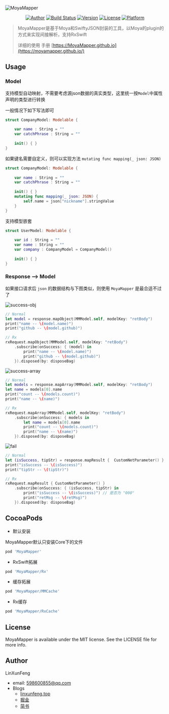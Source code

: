 ![MoyaMapper](https://github.com/LinXunFeng/MoyaMapper/raw/master/Screenshots/MoyaMapper.png)



<center>

[![Author](https://img.shields.io/badge/author-LinXunFeng-blue.svg)](https://cocoapods.org/pods/MoyaMapper) [![Build Status](https://travis-ci.org/MoyaMapper/MoyaMapper.svg?branch=master)](https://travis-ci.org/MoyaMapper/MoyaMapper)  [![Version](https://img.shields.io/cocoapods/v/MoyaMapper.svg?style=flat)](https://cocoapods.org/pods/MoyaMapper) [![License](https://img.shields.io/github/license/LinXunFeng/MoyaMapper.svg)](https://cocoapods.org/pods/MoyaMapper) [![Platform](https://img.shields.io/cocoapods/p/MoyaMapper.svg?style=flat)](https://cocoapods.org/pods/MoyaMapper)

</center>

>  MoyaMapper是基于Moya和SwiftyJSON封装的工具，以Moya的plugin的方式来实现间接解析，支持RxSwift
>
>  详细的使用 手册 [https://MoyaMapper.github.io](https://moyamapper.github.io/)



## Usage



### Model



支持模型自动映射，不需要考虑源json数据的真实类型，这里统一按`Model`中属性声明的类型进行转换



一般情况下如下写法即可

```swift
struct CompanyModel: Modelable {
    
    var name : String = ""
    var catchPhrase : String = ""
    
    init() { }
}
```



如果键名需要自定义，则可以实现方法 `mutating func mapping(_ json: JSON)`

```swift
struct CompanyModel: Modelable {
    
    var name : String = ""
    var catchPhrase : String = ""
    
    init() { }
    mutating func mapping(_ json: JSON) {
        self.name = json["nickname"].stringValue
    }
}
```



支持模型嵌套

```swift
struct UserModel: Modelable {
    
    var id : String = ""
    var name : String = ""
    var company : CompanyModel = CompanyModel()
    
    init() { }
}
```





### Response --> Model

如果接口请求后 `json` 的数据结构与下图类似，则使用 `MoyaMapper` 是最合适不过了

![success-obj](https://github.com/MoyaMapper/MoyaMapper.github.io/raw/master/img/code/success-obj.png)



```swift
// Normal
let model = response.mapObject(MMModel.self, modelKey: "retBody")
print("name -- \(model.name)")
print("github -- \(model.github)")

// Rx
rxRequest.mapObject(MMModel.self, modelKey: "retBody")
    .subscribe(onSuccess: { (model) in
        print("name -- \(model.name)")
        print("github -- \(model.github)")
    }).disposed(by: disposeBag)
```

![success-array](https://github.com/MoyaMapper/MoyaMapper.github.io/raw/master/img/code/success-array.png)

```swift
// Normal
let models = response.mapArray(MMModel.self, modelKey: "retBody")
let name = models[0].name
print("count -- \(models.count)")
print("name -- \(name)")

// Rx
rxRequest.mapArray(MMModel.self, modelKey: "retBody")
    .subscribe(onSuccess: { models in
        let name = models[0].name
        print("count -- \(models.count)")
        print("name -- \(name)")
    }).disposed(by: disposeBag)
```

![fail](https://github.com/MoyaMapper/MoyaMapper.github.io/raw/master/img/code/fail.png)



```swift
// Normal
let (isSuccess, tipStr) = response.mapResult {  CustomNetParameter() }
print("isSuccess -- \(isSuccess)")
print("tipStr -- \(tipStr)")

// Rx
rxRequest.mapResult { CustomNetParameter() }
    .subscribe(onSuccess: { (isSuccess, tipStr) in
        print("isSuccess -- \(isSuccess)") // 是否为 "000"
        print("retMsg -- \(retMsg)")
    }).disposed(by: disposeBag)
```





## CocoaPods

- 默认安装

MoyaMapper默认只安装Core下的文件

```ruby
pod 'MoyaMapper'
```

- RxSwift拓展

```ruby
pod 'MoyaMapper/Rx'
```

- 缓存拓展

```ruby
pod 'MoyaMapper/MMCache'
```

- Rx缓存

```ruby
pod 'MoyaMapper/RxCache'
```



## License

MoyaMapper is available under the MIT license. See the LICENSE file for more info.



## Author

LinXunFeng

- email: 598600855@qq.com
- Blogs
  - [linxunfeng.top](http://linxunfeng.top/)
  - [掘金](https://juejin.im/user/58f8065e61ff4b006646c72d/posts)
  -  [简书](https://www.jianshu.com/u/31e85e7a22a2)
